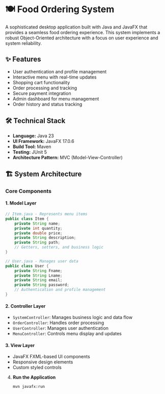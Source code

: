 # 🍽️ Food Ordering System

A sophisticated desktop application built with Java and JavaFX that provides a seamless food ordering experience. This system implements a robust Object-Oriented architecture with a focus on user experience and system reliability.

## ✨ Features
- User authentication and profile management
- Interactive menu with real-time updates
- Shopping cart functionality
- Order processing and tracking
- Secure payment integration
- Admin dashboard for menu management
- Order history and status tracking

## 🛠️ Technical Stack
- **Language:** Java 23
- **UI Framework:** JavaFX 17.0.6
- **Build Tool:** Maven
- **Testing:** JUnit 5
- **Architecture Pattern:** MVC (Model-View-Controller)

## 🏗️ System Architecture

### Core Components

#### 1. Model Layer
```java
// Item.java - Represents menu items
public class Item {
    private String name;
    private int quantity;
    private double price;
    private String description;
    private String path;
    // Getters, setters, and business logic
}

// User.java - Manages user data
public class User {
    private String Fname;
    private String Lname;
    private String email;
    private String password;
    // Authentication and profile management
}
```

#### 2. Controller Layer
- `SystemController`: Manages business logic and data flow
- `OrderController`: Handles order processing
- `UserController`: Manages user authentication
- `MenuController`: Controls menu display and updates

#### 3. View Layer
- JavaFX FXML-based UI components
- Responsive design elements
- Custom styled controls


4. **Run the Application**
   ```bash
   mvn javafx:run
   ```
